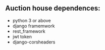 ## Auction house dependences:
* python 3 or above
* django framemwork
* rest_framework
* jwt token
* django-corsheaders
